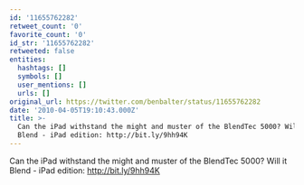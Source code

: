 ```yaml
---
id: '11655762282'
retweet_count: '0'
favorite_count: '0'
id_str: '11655762282'
retweeted: false
entities:
  hashtags: []
  symbols: []
  user_mentions: []
  urls: []
original_url: https://twitter.com/benbalter/status/11655762282
date: '2010-04-05T19:10:43.000Z'
title: >-
  Can the iPad withstand the might and muster of the BlendTec 5000? Will it
  Blend - iPad edition: http://bit.ly/9hh94K
---
```


Can the iPad withstand the might and muster of the BlendTec 5000? Will it Blend - iPad edition: http://bit.ly/9hh94K